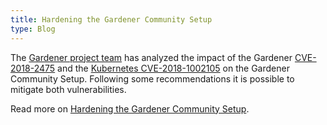 ```yaml
---
title: Hardening the Gardener Community Setup
type: Blog
---
```


The [Gardener project team](https://github.com/gardener/gardener) has analyzed the impact of the 
Gardener [CVE-2018-2475](https://groups.google.com/forum/#!topic/gardener/Pom2Y70cDpw) and 
the [Kubernetes CVE-2018-1002105](https://groups.google.com/forum/#!topic/kubernetes-announce/GVllWCg6L88) on 
the Gardener Community Setup. Following some recommendations it is possible to mitigate both vulnerabilities.
 
Read more on [Hardening the Gardener Community Setup](../readmore/hardening).